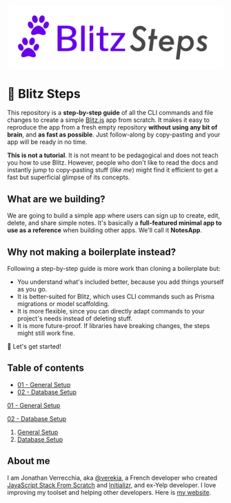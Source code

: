 <p align="center">
<img align="center" src="/assets/blitz-steps-logo.png" width="500" />
</p>

<h1>🐾 Blitz Steps</h1>

This repository is a **step-by-step guide** of all the CLI commands and file changes to create a simple [Blitz.js](https://blitzjs.com/) app from scratch. It makes it easy to reproduce the app from a fresh empty repository **without using any bit of brain**, and **as fast as possible**. Just follow-along by copy-pasting and your app will be ready in no time.

**This is not a tutorial**. It is not meant to be pedagogical and does not teach you how to use Blitz. However, people who don't like to read the docs and instantly jump to copy-pasting stuff (_like me_) might find it efficient to get a fast but superficial glimpse of its concepts.

## What are we building?

We are going to build a simple app where users can sign up to create, edit, delete, and share simple notes. It's basically a **full-featured minimal app to use as a reference** when building other apps. We'll call it **NotesApp**.

## Why not making a boilerplate instead?

Following a step-by-step guide is more work than cloning a boilerplate but:

- You understand what's included better, because you add things yourself as you go.
- It is better-suited for Blitz, which uses CLI commands such as Prisma migrations or model scaffolding.
- It is more flexible, since you can directly adapt commands to your project's needs instead of deleting stuff.
- It is more future-proof. If libraries have breaking changes, the steps might still work fine.

🚀 Let's get started!

## Table of contents

- [01 - General Setup](/01-general-setup#readme)
- [02 - Database Setup](/02-database-setup#readme)

[01 - General Setup](/01-general-setup#readme)

[02 - Database Setup](/02-database-setup#readme)

1. [General Setup](/01-general-setup#readme)
2. [Database Setup](/02-database-setup#readme)

## About me

I am Jonathan Verrecchia, aka [@verekia](https://twitter.com/verekia), a French developer who created [JavaScript Stack From Scratch](https://github.com/verekia/js-stack-from-scratch) and [Initializr](http://www.initializr.com/), and ex-Yelp developer. I love improving my toolset and helping other developers. Here is [my website](https://verekia.com/).
